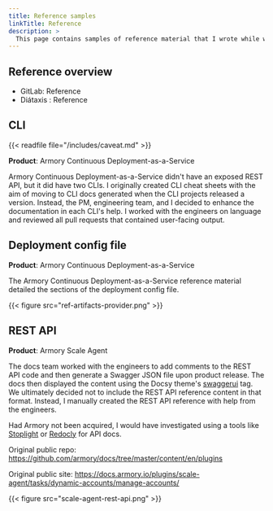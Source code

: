 ```yaml
---
title: Reference samples
linkTitle: Reference
description: >
  This page contains samples of reference material that I wrote while working for Armory.
---
```


## Reference overview

- GitLab: Reference
- Diátaxis : Reference

## CLI

{{< readfile file="/includes/caveat.md" >}}

**Product**: Armory Continuous Deployment-as-a-Service

Armory Continuous Deployment-as-a-Service didn't have an exposed REST API, but it did have two CLIs. I originally created CLI cheat sheets with the aim of moving to CLI docs generated when the CLI projects released a version. Instead, the PM, engineering team, and I decided to enhance the documentation in each CLI's help. I worked with the engineers on language and reviewed all pull requests that contained user-facing output.

## Deployment config file

**Product**: Armory Continuous Deployment-as-a-Service

The Armory Continuous Deployment-as-a-Service reference material detailed the sections of the deployment config file.

{{< figure src="ref-artifacts-provider.png"  >}}

## REST API

**Product**: Armory Scale Agent

The docs team worked with the engineers to add comments to the REST API code and then generate a Swagger JSON file upon product release. The docs then displayed the content using the Docsy theme's [swaggerui](https://www.docsy.dev/docs/adding-content/shortcodes/#swaggerui) tag. We ultimately decided not to include the REST API reference content in that format. Instead, I manually created the REST API reference with help from the engineers.

Had Armory not been acquired, I would have investigated using a tools like [Stoplight](https://stoplight.io/) or [Redocly](https://redocly.com/) for API docs.

Original public repo: https://github.com/armory/docs/tree/master/content/en/plugins

Original public site: https://docs.armory.io/plugins/scale-agent/tasks/dynamic-accounts/manage-accounts/

{{< figure src="scale-agent-rest-api.png"  >}}

